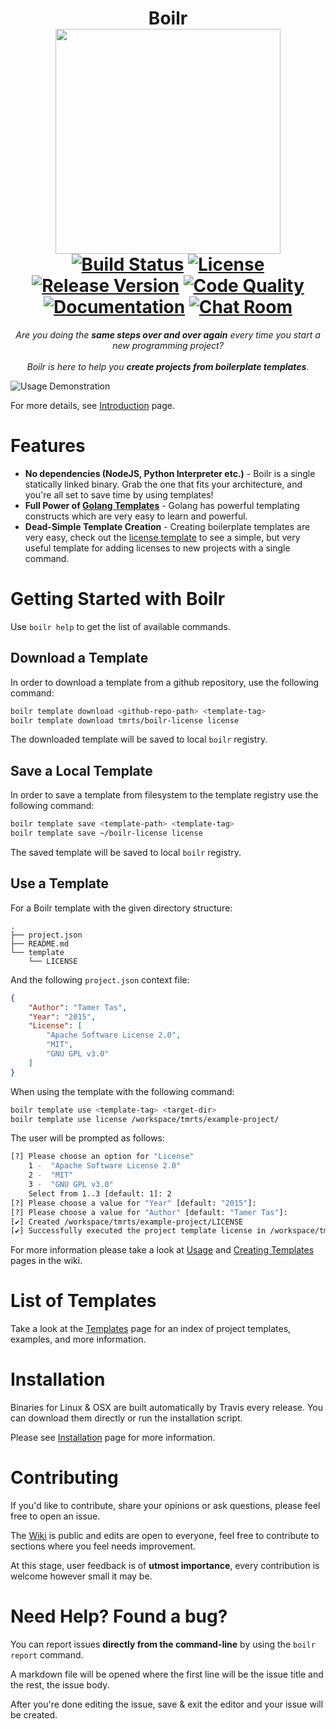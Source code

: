 <h1 align=center>
Boilr
<br>
<img src="/logo.png" height="360">
<br>
<a href="http://travis-ci.org/tmrts/boilr"><img alt="Build Status" src="https://img.shields.io/travis/tmrts/boilr.svg?style=flat-square" /></a>
<a href="https://github.com/tmrts/boilr/blob/master/LICENSE" ><img alt="License" src="https://img.shields.io/badge/license-Apache%20License%202.0-E91E63.svg?style=flat-square"/></a>
<a href="https://github.com/tmrts/boilr/releases" ><img alt="Release Version" src="https://img.shields.io/badge/release-v0.2.0-blue.svg?style=flat-square"/></a>
<a href="http://goreportcard.com/report/tmrts/boilr" ><img alt="Code Quality" src="https://img.shields.io/badge/report%20card-A%2B-F44336.svg?style=flat-square"/></a>
<a href="https://godoc.org/github.com/tmrts/boilr" ><img alt="Documentation" src="https://img.shields.io/badge/godoc-reference-5272B4.svg?style=flat-square"/></a>
<a href="https://gitter.im/tmrts/boilr" ><img alt="Chat Room" src="https://img.shields.io/badge/chat-on%20gitter-00BCD4.svg?style=flat-square"/></a>
</h1>

<p align=center>
<em>Are you doing the <b>same steps over and over again</b> every time you start a new programming project?</em>
<br><br>
<em>Boilr is here to help you <b>create projects from boilerplate templates</b>.</em>
</p>

![Usage Demonstration](usage.gif)

For more details, see [Introduction](https://github.com/tmrts/boilr/wiki/Introduction) page.

# Features
* **No dependencies (NodeJS, Python Interpreter etc.)** - Boilr is a single statically linked binary.
Grab the one that fits your architecture, and you're all set to save time by using templates!
* **Full Power of [Golang Templates](https://golang.org/pkg/text/template/)** - Golang has powerful templating
constructs which are very easy to learn and powerful.
* **Dead-Simple Template Creation** - Creating boilerplate templates are very easy, check out 
the [license template](https://github.com/tmrts/boilr-license) to see a simple, but very useful template for
adding licenses to new projects with a single command.

# Getting Started with Boilr
Use `boilr help` to get the list of available commands.

## Download a Template
In order to download a template from a github repository, use the following command:

```bash 
boilr template download <github-repo-path> <template-tag>
boilr template download tmrts/boilr-license license
``` 

The downloaded template will be saved to local `boilr` registry.

## Save a Local Template
In order to save a template from filesystem to the template registry use the following command:

```bash 
boilr template save <template-path> <template-tag>
boilr template save ~/boilr-license license
``` 

The saved template will be saved to local `boilr` registry.

## Use a Template
For a Boilr template with the given directory structure:

```tree
.
├── project.json
├── README.md
└── template
    └── LICENSE
```

And the following `project.json` context file:

```json
{
    "Author": "Tamer Tas",
    "Year": "2015",
    "License": [
        "Apache Software License 2.0",
        "MIT",
        "GNU GPL v3.0"
    ]
}
```

When using the template with the following command:

```bash 
boilr template use <template-tag> <target-dir>
boilr template use license /workspace/tmrts/example-project/
```

The user will be prompted as follows:

```bash
[?] Please choose an option for "License"
    1 -  "Apache Software License 2.0"
    2 -  "MIT"
    3 -  "GNU GPL v3.0"
    Select from 1..3 [default: 1]: 2
[?] Please choose a value for "Year" [default: "2015"]:
[?] Please choose a value for "Author" [default: "Tamer Tas"]:
[✔] Created /workspace/tmrts/example-project/LICENSE
[✔] Successfully executed the project template license in /workspace/tmrts/example-project
```

For more information please take a look at [Usage](https://github.com/tmrts/boilr/wiki/Usage) and [Creating Templates](https://github.com/tmrts/boilr/wiki/Creating-Templates) pages in the wiki.

# List of Templates
Take a look at the [Templates](https://github.com/tmrts/boilr/wiki/Templates) page for an index of project templates, examples, and more information.

# Installation
Binaries for Linux & OSX are built automatically by Travis every release.
You can download them directly or run the installation script. 

Please see [Installation](https://github.com/tmrts/boilr/wiki/Installation) page for more information.

# Contributing
If you'd like to contribute, share your opinions or ask questions, please feel free to open an issue.

The [Wiki](https://github.com/tmrts/boilr/wiki) is public and edits are open to everyone, feel free to contribute to sections where you feel needs improvement.

At this stage, user feedback is of **utmost importance**, every contribution is welcome however small it may be.

# Need Help? Found a bug?
You can report issues **directly from the command-line** by using the `boilr report` command.

A markdown file will be opened where the first line will be the issue title and
the rest, the issue body.

After you're done editing the issue, save & exit the editor and your issue will be created.
